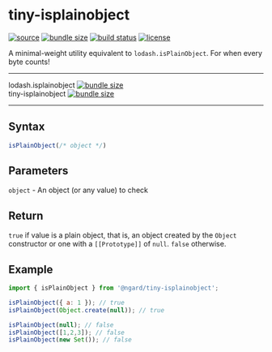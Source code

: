 # tiny-isplainobject

[![source](https://badgen.net/npm/v/@ngard/tiny-isplainobject)](https://www.npmjs.com/package/@ngard/tiny-isplainobject)
[![bundle size](https://badgen.net/bundlephobia/minzip/@ngard/tiny-isplainobject)](https://bundlephobia.com/result?p=@ngard/tiny-isplainobject)
[![build status](https://badgen.net/travis/NickGard/tiny-isplainobject)](https://travis-ci.org/NickGard/tiny-isplainobject)
[![license](https://badgen.net/badge/license/MIT/blue)](https://badgen.net/badge/license/MIT/blue)

A minimal-weight utility equivalent to `lodash.isPlainObject`. For when every byte counts!

<hr/>

lodash.isplainobject [![bundle size](https://badgen.net/bundlephobia/minzip/lodash.isplainobject)](https://bundlephobia.com/result?p=lodash.isplainobject)
<br/>
tiny-isplainobject [![bundle size](https://badgen.net/bundlephobia/minzip/@ngard/tiny-isplainobject)](https://bundlephobia.com/result?p=@ngard/tiny-isplainobject)

<hr/>

## Syntax

```js
isPlainObject(/* object */)
```

## Parameters

`object` - An object (or any value) to check

## Return

`true` if value is a plain object, that is, an object created by the `Object` constructor or one with a `[[Prototype]]` of `null`. `false` otherwise.

## Example

```javascript
import { isPlainObject } from '@ngard/tiny-isplainobject';

isPlainObject({ a: 1 }); // true
isPlainObject(Object.create(null)); // true

isPlainObject(null); // false
isPlainObject([1,2,3]); // false
isPlainObject(new Set()); // false
```
